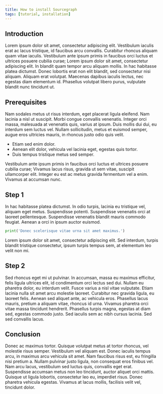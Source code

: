 ```yaml
---
title: How to install Sourcegraph
tags: [tutorial, installation]
---
```


## Introduction

Lorem ipsum dolor sit amet, consectetur adipiscing elit. Vestibulum iaculis erat ac lacus tristique, id faucibus arcu convallis. Curabitur rhoncus aliquam quam vitae iaculis. Vestibulum ante ipsum primis in faucibus orci luctus et ultrices posuere cubilia curae; Lorem ipsum dolor sit amet, consectetur adipiscing elit. In blandit quam tempor arcu aliquam mollis. In hac habitasse platea dictumst. Donec lobortis erat non elit blandit, sed consectetur nisi aliquam. Aliquam erat volutpat. Maecenas dapibus iaculis lectus, nec egestas diam elementum id. Phasellus volutpat libero purus, vulputate blandit nunc tincidunt ut.

## Prerequisites

Nam sodales metus ut risus interdum, eget placerat ligula eleifend. Nam lacinia a nisl ut suscipit. Morbi congue convallis venenatis. Integer orci massa, malesuada at venenatis quis, varius at ipsum. Duis mollis dui dui, eu interdum sem luctus vel. Nullam sollicitudin, metus et euismod semper, augue eros ultricies mauris, in rhoncus justo odio quis velit.

- Etiam sed enim dolor.
- Aenean elit dolor, vehicula vel lacinia eget, egestas quis tortor.
- Duis tempus tristique metus sed semper.

Vestibulum ante ipsum primis in faucibus orci luctus et ultrices posuere cubilia curae; Vivamus lacus risus, gravida ut sem vitae, suscipit ullamcorper elit. Integer eu est ac metus gravida fermentum vel a enim. Vivamus at accumsan nunc.

## Step 1

In hac habitasse platea dictumst. In odio turpis, lacinia eu tristique vel, aliquam eget metus. Suspendisse potenti. Suspendisse venenatis orci at laoreet pellentesque. Suspendisse venenatis blandit mauris commodo feugiat. Aenean a orci in ipsum auctor euismod.

```python
print('Donec scelerisque vitae urna sit amet maximus.')
```

Lorem ipsum dolor sit amet, consectetur adipiscing elit. Sed interdum, turpis blandit tristique consectetur, ipsum turpis tempus sem, at elementum leo velit non mi.

## Step 2

Sed rhoncus eget mi ut pulvinar. In accumsan, massa eu maximus efficitur, felis ligula ultrices elit, id condimentum orci lectus sed dui. Nullam eu pharetra dolor, eu interdum velit. Fusce varius a nisl vitae vulputate. Etiam lacinia nulla sit amet arcu molestie laoreet. Curabitur nec gravida ligula, eu laoreet felis. Aenean sed aliquet ante, ac vehicula eros. Phasellus lacus mauris, pretium a aliquam vitae, rhoncus id urna. Vivamus pharetra orci vitae massa tincidunt hendrerit. Phasellus turpis magna, egestas at diam sed, egestas commodo justo. Sed iaculis sem ac nibh cursus lacinia. Sed sed convallis lacus.

<Counter/>

## Conclusion

Donec ac maximus tortor. Quisque volutpat metus at tortor rhoncus, vel molestie risus semper. Vestibulum vel aliquam est. Donec iaculis tempus arcu, in maximus arcu vehicula sit amet. Nam faucibus risus est, eu fringilla nisi pretium a. Nullam pulvinar justo ligula, non consequat eros finibus vel. Nam arcu lacus, vestibulum sed luctus quis, convallis eget erat. Suspendisse accumsan metus non leo tincidunt, auctor aliquet orci mattis. Quisque ut ligula lobortis, consectetur leo eu, imperdiet risus. Donec pharetra vehicula egestas. Vivamus at lacus mollis, facilisis velit vel, tincidunt dolor.
